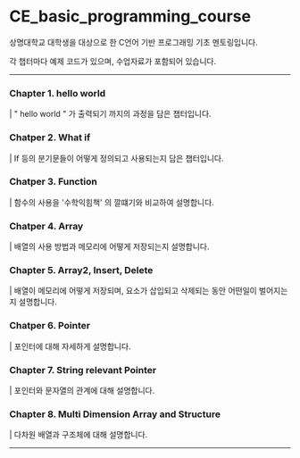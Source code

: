 # CE_basic_programming_course

상명대학교 대학생을 대상으로 한 C언어 기반 프로그래밍 기초 멘토링입니다.  

각 챕터마다 예제 코드가 있으며, 수업자료가 포함되어 있습니다. 

----

### Chapter 1. hello world 
| " hello world " 가 출력되기 까지의 과정을 담은 챕터입니다.

### Chatper 2. What if
| If 등의 분기문들이 어떻게 정의되고 사용되는지 담은 챕터입니다.

### Chatper 3. Function
| 함수의 사용을 '수학익힘책' 의 깔떄기와 비교하여 설명합니다.

### Chatper 4. Array
| 배열의 사용 방법과 메모리에 어떻게 저장되는지 설명합니다.

### Chapter 5. Array2, Insert, Delete
| 배열이 메모리에 어떻게 저장되며, 요소가 삽입되고 삭제되는 동안 어떤일이 벌어지는지 설명합니다. 

### Chatper 6. Pointer
| 포인터에 대해 자세하게 설명합니다. 

### Chapter 7. String relevant Pointer
| 포인터와 문자열의 관계에 대해 설명합니다.

### Chapter 8. Multi Dimension Array and Structure
| 다차원 배열과 구조체에 대해 설명합니다. 

-----